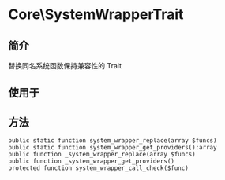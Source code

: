 # Core\SystemWrapperTrait

## 简介

替换同名系统函数保持兼容性的 Trait

## 使用于

## 方法

    public static function system_wrapper_replace(array $funcs)
    public static function system_wrapper_get_providers():array
    public function _system_wrapper_replace(array $funcs)
    public function _system_wrapper_get_providers()
    protected function system_wrapper_call_check($func)